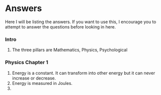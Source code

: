 # Answers
Here I will be listing the answers. If you want to use this, I encourage you to attempt to answer the questions before looking in here.

### Intro
1. The three pillars are Mathematics, Physics, Psychological

### Physics Chapter 1
1. Energy is a constant. It can transform into other energy but it can never increase or decrease.
2. Energy is measured in Joules.
3. 
